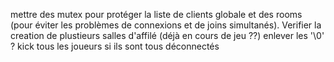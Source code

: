 mettre des mutex pour protéger la liste de clients globale et des rooms (pour éviter les problèmes de connexions et de joins simultanés).
Verifier la creation de plustieurs salles d'affilé (déjà en cours de jeu ??)
enlever les '\0' ?
kick tous les joueurs si ils sont tous déconnectés